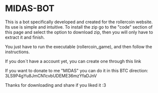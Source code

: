 # MIDAS-BOT
This is a bot specifically developed and created for the rollercoin website. Its use is simple and intuitive. 
To install the zip go to the "code" section of this page and select the option to download zip, then you will only have to extract it and finish.

You just have to run the executable (rollercoin_game), and then follow the instructions.

If you don´t have a account yet, you can create one through this link

If you want to donate to me "MIDAS" you can do it in this BTC direction: 3LS9P4gYu8JmCN1cvbUDEME36mzYfaDJnV

Thanks for downloading and share if you liked it :3

